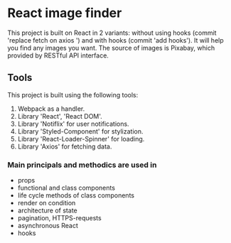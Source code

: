# React image finder

This project is built on React in 2 variants: without using hooks (commit
'replace fetch on axios ') and with hooks (commit 'add hooks'). It will help you
find any images you want. The source of images is Pixabay, which provided by
RESTful API interface.

## Tools

This project is built using the following tools:

1. Webpack as a handler.
2. Library 'React', 'React DOM'.
3. Library 'Notiflix' for user notifications.
4. Library 'Styled-Component' for stylization.
5. Library 'React-Loader-Spinner' for loading.
6. Library 'Axios' for fetching data.

### Main principals and methodics are used in

- props
- functional and class components
- life cycle methods of class components
- render on condition
- architecture of state
- pagination, HTTPS-requests
- asynchronous React
- hooks
